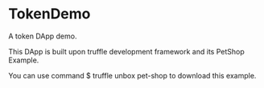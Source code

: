 # TokenDemo
A token DApp demo.

This DApp is built upon truffle development framework and its PetShop Example.

You can use command $ truffle unbox pet-shop to download this example.

